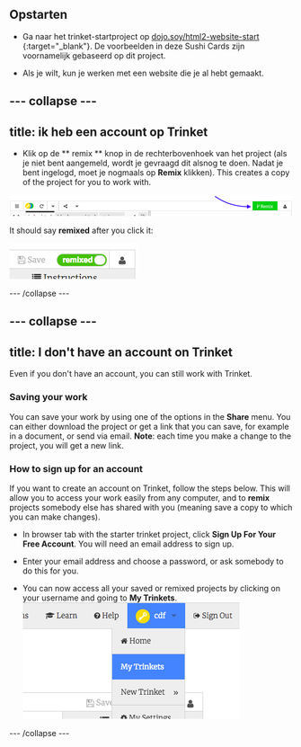 ## Opstarten

- Ga naar het trinket-startproject op [ dojo.soy/html2-website-start ](http://dojo.soy/html2-website-start) {:target="_blank"}. De voorbeelden in deze Sushi Cards zijn voornamelijk gebaseerd op dit project.

- Als je wilt, kun je werken met een website die je al hebt gemaakt.

## \--- collapse \---

## title: ik heb een account op Trinket

- Klik op de ** remix ** knop in de rechterbovenhoek van het project (als je niet bent aangemeld, wordt je gevraagd dit alsnog te doen. Nadat je bent ingelogd, moet je nogmaals op **Remix** klikken). This creates a copy of the project for you to work with. 

![Remix button](images/tktRemixButtonArrow.png)

It should say **remixed** after you click it:

![Button now says "remixed"](images/tktRemixedSmall.png)

\--- /collapse \---

## \--- collapse \---

## title: I don't have an account on Trinket

Even if you don't have an account, you can still work with Trinket.

### Saving your work

You can save your work by using one of the options in the **Share** menu. You can either download the project or get a link that you can save, for example in a document, or send via email. **Note**: each time you make a change to the project, you will get a new link.

### How to sign up for an account

If you want to create an account on Trinket, follow the steps below. This will allow you to access your work easily from any computer, and to **remix** projects somebody else has shared with you (meaning save a copy to which you can make changes).

- In browser tab with the starter trinket project, click **Sign Up For Your Free Account**. You will need an email address to sign up.

- Enter your email address and choose a password, or ask somebody to do this for you.

- You can now access all your saved or remixed projects by clicking on your username and going to **My Trinkets**. !["My Trinkets" menu item](images/myTrinketsMenu.png)

\--- /collapse \---